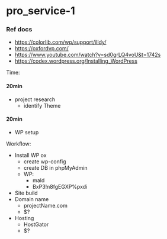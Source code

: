 # pro_service-1

### Ref docs
- https://colorlib.com/wp/support/illdy/
- https://oxfordvp.com/
- https://www.youtube.com/watch?v=sd0grLQ4voU&t=1742s
- https://codex.wordpress.org/Installing_WordPress


Time:
#### 20min
- project research
    - identify Theme
#### 20min
- WP setup
<!-- #### 25 min
- HostGator setup -->



Workflow:
- Install WP ox
    - create wp-config
    - create DB in phpMyAdmin
    - WP:
        - mald
        - BxP3!n8fgEGXP%pxdi
- Site build
- Domain name
    - projectName.com
    - $?
- Hosting
    - HostGator
    - $?
